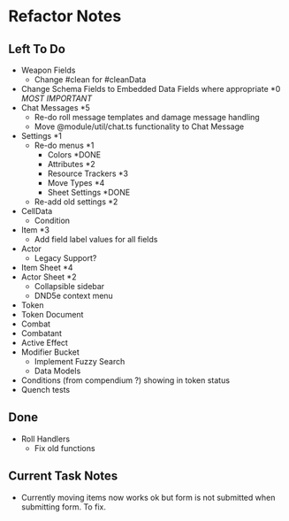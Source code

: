 # Refactor Notes

## Left To Do

- Weapon Fields
  - Change #clean for #cleanData
- Change Schema Fields to Embedded Data Fields where appropriate \*0 _MOST IMPORTANT_
- Chat Messages \*5
  - Re-do roll message templates and damage message handling
  - Move @module/util/chat.ts functionality to Chat Message
- Settings \*1
  - Re-do menus \*1
    - Colors \*DONE
    - Attributes \*2
    - Resource Trackers \*3
    - Move Types \*4
    - Sheet Settings \*DONE
  - Re-add old settings \*2
- CellData
  - Condition
- Item \*3
  - Add field label values for all fields
- Actor
  - Legacy Support?
- Item Sheet \*4
- Actor Sheet \*2
  - Collapsible sidebar
  - DND5e context menu
- Token
- Token Document
- Combat
- Combatant
- Active Effect
- Modifier Bucket
  - Implement Fuzzy Search
  - Data Models
- Conditions (from compendium ?) showing in token status
- Quench tests

## Done

- Roll Handlers
  - Fix old functions

## Current Task Notes

- Currently moving items now works ok but form is not submitted when submitting form. To fix.
